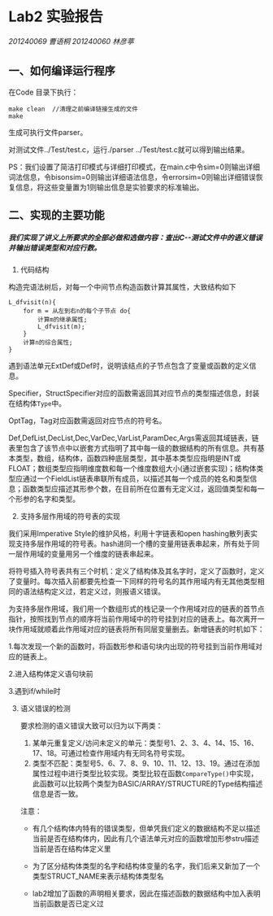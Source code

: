 # Lab2 实验报告

###### 201240069 曹语桐  201240060 林彦葶

 

## 一、如何编译运行程序

在Code 目录下执行：

```
make clean  //清理之前编译链接生成的文件
make 
```

生成可执行文件parser。

对测试文件../Test/test.c，运行./parser ../Test/test.c就可以得到输出结果。

PS：我们设置了简洁打印模式与详细打印模式，在main.c中令sim=0则输出详细词法信息，令bisonsim=0则输出详细语法信息，令errorsim=0则输出详细错误恢复信息，将这些变量置为1则输出信息是实验要求的标准输出。

 

## 二、实现的主要功能

##### 我们实现了讲义上所要求的全部必做和选做内容：查出C--测试文件中的语义错误并输出错误类型和对应行数。

1. 代码结构

构造完语法树后，对每一个中间节点构造函数计算其属性，大致结构如下

```
L_dfvisit(n){
	for m = 从左到右n的每个子节点 do{
		计算m的继承属性;
		L_dfvisit(m);
	}
	计算n的综合属性;
}
```

遇到语法单元ExtDef或Def时，说明该结点的子节点包含了变量或函数的定义信息。

Specifier，StructSpecifier对应的函数需返回其对应节点的类型描述信息，封装在结构体`Type`中。

OptTag，Tag对应函数需返回对应节点的符号名。

Def,DefList,DecList,Dec,VarDec,VarList,ParamDec,Args需返回其域链表，链表里包含了该节点中以嵌套方式指明了其中每一级的数据结构的所有信息。共有基本类型，数组，结构体，函数四种底层类型，其中基本类型应指明是INT或FLOAT；数组类型应指明维度数和每一个维度数组大小(通过嵌套实现)；结构体类型应通过一个FieldList链表串联所有成员，以描述其每一个成员的姓名和类型信息；函数类型应描述其形参个数，在目前所在位置有无定义过，返回值类型和每一个形参的名字和类型。



2. 支持多层作用域的符号表的实现

我们采用Imperative Style的维护风格，利用十字链表和open hashing散列表实现支持多层作用域的符号表。hash进同一个槽的变量用链表串起来，所有处于同一层作用域的变量用另一个维度的链表串起来。

将符号插入符号表共有三个时机：定义了结构体及其名字时，定义了函数时，定义了变量时。每次插入前都要先检查一下同样的符号名的其作用域内有无其他类型相同的语法结构定义过，若定义过，则报语义错误。

为支持多层作用域，我们用一个数组形式的栈记录一个作用域对应的链表的首节点指针，按照找到节点的顺序将当前作用域中的符号挂到对应的链表上。每次离开一块作用域就顺着此作用域对应的链表将所有同层变量删去。新增链表的时机如下：

1.每次发现一个新的函数时，将函数形参和语句块内出现的符号挂到当前作用域对应的链表上。

2.进入结构体定义语句块前

3.遇到if/while时



3. 语义错误的检测

   要求检测的语义错误大致可以归为以下两类：

   1. 某单元重复定义/访问未定义的单元：类型号1、2、3、4、14、15、16、17、18。可通过检查作用域内有无同名符号实现。
   2. 类型不匹配：类型号5、6、7、8、9、10、11、12、13、19。通过在添加属性过程中进行类型比较实现。类型比较在函数`CompareType()`中实现，此函数可以比较两个类型为BASIC/ARRAY/STRUCTURE的Type结构描述信息是否一致。

   注意：

   - 有几个结构体内特有的错误类型，但单凭我们定义的数据结构不足以描述当前是否在结构体内，因此有几个语法单元对应的函数增加形参stru描述当前是否在结构体定义里

   - 为了区分结构体类型的名字和结构体变量的名字，我们后来又新加了一个类型STRUCT_NAME来表示结构体类型名

   - lab2增加了函数的声明相关要求，因此在描述函数的数据结构中加入表明当前函数是否已定义过

     
